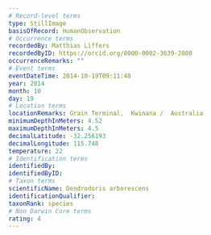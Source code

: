 ```yaml
---
# Record-level terms
type: StillImage
basisOfRecord: HumanObservation
# Occurrence terms
recordedBy: Matthias Liffers
recordedByID: https://orcid.org/0000-0002-3639-2080
occurrenceRemarks: ""
# Event terms
eventDateTime: 2014-10-19T09:11:48
year: 2014
month: 10
day: 19
# Location terms
locationRemarks: Grain Terminal,  Kwinana /  Australia
minimumDepthInMeters: 4.52
maximumDepthInMeters: 4.5
decimalLatitude: -32.256193
decimalLongitude: 115.748
temperature: 22
# Identification terms
identifiedBy: 
identifiedByID: 
# Taxon terms
scientificName: Dendrodoris arborescens
identificationQualifier: 
taxonRank: species
# Non Darwin Core terms
rating: 4
---
```

